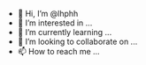 - 👋 Hi, I’m @lhphh
- 👀 I’m interested in ...
- 🌱 I’m currently learning ...
- 💞️ I’m looking to collaborate on ...
- 📫 How to reach me ...

<!---
lhphh/lhphh is a ✨ special ✨ repository because its `README.md` (this file) appears on your GitHub profile.
You can click the Preview link to take a look at your changes.
--->
